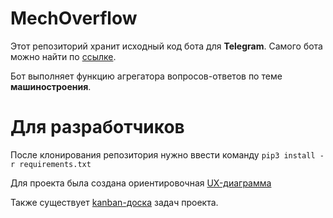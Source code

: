 MechOverflow
============

Этот репозиторий хранит исходный код бота для **Telegram**. Самого бота можно найти по [ссылке](https://t.me/MechOverflowBot).

Бот выполняет функцию агрегатора вопросов-ответов по теме **машиностроения**. 

Для разработчиков
=================

После клонирования репозитория нужно ввести команду `pip3 install -r requirements.txt`

Для проекта была создана ориентировочная [UX-диаграмма](https://drive.google.com/file/d/1hYnB5wskY51-PfqBG5Vlra78nPZiUOYG/view?usp=sharing)

Также существует [kanban-доска](https://trello.com/invite/b/UOCy70Bb/ATTIc70077174198d38c3148e82975b8d25c41CB114C/mechoveflow) задач проекта.
